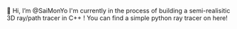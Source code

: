 👋 Hi, I’m @SaiMonYo
I'm currently in the process of building a semi-realisitic 3D ray/path tracer in C++ !
You can find a simple python ray tracer on here!

